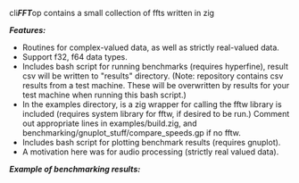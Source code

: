 cli***FFT***op contains a small collection of ffts written in zig

***Features:***

* Routines for complex-valued data, as well as strictly real-valued data.
* Support f32, f64 data types.
* Includes bash script for running benchmarks (requires hyperfine), result csv will be written to "results" directory. (Note: repository contains csv results from a test machine.  These will be overwritten by results for your test machine when running this bash script.)
* In the examples directory, is a zig wrapper for calling the fftw library is included (requires system library for fftw, if desired to be run.)  Comment out appropriate lines in examples/build.zig, and benchmarking/gnuplot_stuff/compare_speeds.gp if no fftw.
* Includes bash script for plotting benchmark results (requires gnuplot).
* A motivation here was for audio processing (strictly real valued data).

***Example of benchmarking results:***

